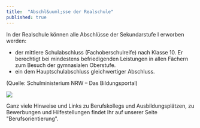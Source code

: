 ```yaml
---
title:  "Abschl&uuml;sse der Realschule"
published: true
---
```


In der Realschule k&ouml;nnen alle Abschl&uuml;sse der Sekundarstufe I erworben werden:

- der mittlere Schulabschluss (Fachoberschulreife) nach Klasse 10. Er berechtigt bei mindestens befriedigenden Leistungen in allen F&auml;chern zum Besuch der gymnasialen Oberstufe.
- ein dem Hauptschulabschluss gleichwertiger Abschluss.

(Quelle: Schulministerium NRW – Das Bildungsportal) 

<img src="img/abschluesse-der-realschule/schullaufbahn-grafik.jpg"></img>

Ganz viele Hinweise und Links zu Berufskollegs und Ausbildungspl&auml;tzen, zu Bewerbungen und Hilfestellungen findet Ihr auf unserer Seite "Berufsorientierung".